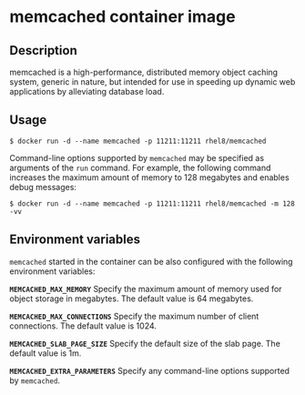 memcached container image
=========================

Description
-----------

memcached is a high-performance, distributed memory object caching system,
generic in nature, but intended for use in speeding up dynamic web applications
by alleviating database load.

Usage
-----

```
$ docker run -d --name memcached -p 11211:11211 rhel8/memcached
```

Command-line options supported by `memcached` may be specified as arguments of
the `run` command. For example, the following command increases the maximum
amount of memory to 128 megabytes and enables debug messages:

```
$ docker run -d --name memcached -p 11211:11211 rhel8/memcached -m 128 -vv
```

Environment variables
---------------------

`memcached` started in the container can be also configured with the
following environment variables:

**`MEMCACHED_MAX_MEMORY`**
	Specify the maximum amount of memory used for object storage in
	megabytes. The default value is 64 megabytes.

**`MEMCACHED_MAX_CONNECTIONS`**
	Specify the maximum number of client connections. The default value is
	1024.

**`MEMCACHED_SLAB_PAGE_SIZE`**
	Specify the default size of the slab page. The default value is 1m.

**`MEMCACHED_EXTRA_PARAMETERS`**
	Specify any command-line options supported by `memcached`.
